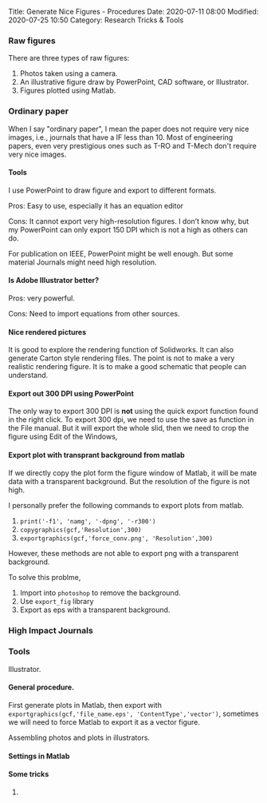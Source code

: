 Title: Generate Nice Figures - Procedures
Date: 2020-07-11 08:00
Modified: 2020-07-25 10:50
Category: Research Tricks & Tools


### Raw figures
There are three types of raw figures:

1. Photos taken using a camera. 
2. An illustrative figure draw by PowerPoint, CAD software, or Illustrator.
3. Figures plotted using Matlab.

 

### Ordinary paper

When I say "ordinary paper", I mean the paper does not require very nice images, i.e., journals that have a IF less than 10.
Most of engineering papers, even very prestigious ones such as T-RO and T-Mech don't require very nice images. 

#### Tools
I use PowerPoint to draw figure and export to different formats.

Pros: Easy to use, especially it has an equation editor

Cons: It cannot export very high-resolution figures. I don’t know why, but my PowerPoint can only export 150 DPI which is not a high as others can do. 

For publication on IEEE, PowerPoint might be well enough. But some material Journals might need high resolution.

#### Is Adobe Illustrator better?

Pros: very powerful.

Cons: Need to import equations from other sources. 

#### Nice rendered pictures

It is good to explore the rendering function of Solidworks. It can also generate Carton style rendering files. The point is not to make a very realistic rendering figure. It is to make a good schematic that people can understand. 

#### Export out 300 DPI using PowerPoint

The only way to export 300 DPI is **not** using the quick export function found in the right click. To export 300 dpi, we need to use the save as function in the File manual. But it will export the whole slid, then we need to crop the figure using Edit of the Windows,

#### 

#### Export plot with transprant background from matlab
If we directly copy the plot form the figure window of Matlab, it will be mate data with a transparent background.
But the resolution of the figure is not high. 

I personally prefer the following commands to export plots from matlab. 

1.  `print('-f1', 'namg', '-dpng', '-r300')`
2.  `copygraphics(gcf,'Resolution',300)`
3.  `exportgraphics(gcf,'force_conv.png', 'Resolution',300)`

However, these methods are not able to export png with a transparent background. 

To solve this problme, 

1. Import into `photoshop` to remove the background.
2. Use `export_fig` library
3. Export as eps with a transparent background.

### High Impact Journals

### Tools

Illustrator. 

#### General procedure. 

First generate plots in Matlab, then export with `exportgraphics(gcf,'file_name.eps', 'ContentType','vector')`, sometimes we will need to force Matlab to export it as a vector figure.

Assembling photos and plots in illustrators. 

#### Settings in Matlab


#### Some tricks

1. 




